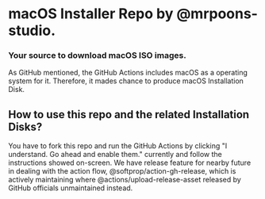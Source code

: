 # macOS Installer Repo by @mrpoons-studio.
### Your source to download macOS ISO images.

As GitHub mentioned, the GitHub Actions includes macOS as a operating system for it. Therefore, it mades chance to produce macOS Installation Disk.

## How to use this repo and the related Installation Disks?
You have to fork this repo and run the GitHub Actions by clicking "I understand. Go ahead and enable them." currently and follow the instructions showed on-screen. We have release feature for nearby future in dealing with the action flow, @softprop/action-gh-release, which is actively maintaining where @actions/upload-release-asset released by GitHub officials unmaintained instead.
